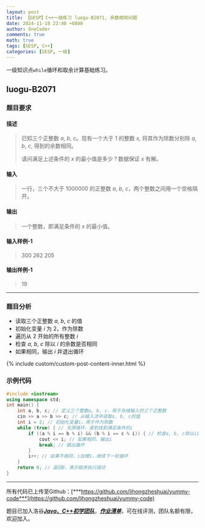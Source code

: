```yaml
---
layout: post
title: 【GESP】C++一级练习 luogu-B2071, 余数相同问题
date: 2024-11-18 22:40 +0800
author: OneCoder
comments: true
math: true
tags: [GESP, C++]
categories: [GESP, 一级]
---
```

一级知识点`while`循环和取余计算基础练习。

<!--more-->

## luogu-B2071

### 题目要求

#### 描述

>已知三个正整数 $a$, $b$, $c$。现有一个大于 $1$ 的整数 $x$, 将其作为除数分别除 $a$, $b$, $c$, 得到的余数相同。
>
>请问满足上述条件的 $x$ 的最小值是多少？数据保证 $x$ 有解。

#### 输入

>一行，三个不大于 $1000000$ 的正整数 $a$, $b$, $c$，两个整数之间用一个空格隔开。

#### 输出

>一个整数，即满足条件的 $x$ 的最小值。

#### 输入样例-1

>300 262 205

#### 输出样例-1

>19

---

### 题目分析

- 读取三个正整数 $a$, $b$, $c$ 的值
- 初始化变量 $i$ 为 $2$，作为除数
- 遍历从 $2$ 开始的所有整数 $i$
- 检查 $a$, $b$, $c$ 除以 $i$ 的余数是否相同
- 如果相同，输出 $i$ 并退出循环

{% include custom/custom-post-content-inner.html %}

### 示例代码

```cpp
#include <iostream>
using namespace std;
int main() {
    int a, b, c; // 定义三个整数a, b, c，用于存储输入的三个正整数
    cin >> a >> b >> c; // 从输入流中读取a, b, c的值
    int i = 2; // 初始化变量i，用于作为除数
    while (true) { // 无限循环，直到找到满足条件的i
        if ((a % i == b % i) && (b % i == c % i)) { // 检查a, b, c除以i的余数是否相同
            cout << i; // 如果相同，输出i
            break; // 跳出循环
        }
        i++; // 如果不相同，i自增1，继续下一轮循环
    }
    return 0; // 返回0，表示程序执行成功
}
```

---

所有代码已上传至Github：[***https://github.com/lihongzheshuai/yummy-code***](https://github.com/lihongzheshuai/yummy-code)

题目已加入洛谷[***Java、C++初学团队***](https://www.luogu.com.cn/team/92228)，[***作业清单***](https://www.luogu.com.cn/team/92228#homework)，可在线评测，团队名额有限，欢迎加入。

